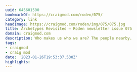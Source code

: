 ```yaml
---
uuid: 645601500
bookmarkOf: https://craigmod.com/roden/075/
category: link
headImage: https://craigmod.com/roden/img/075/075.jpg
title: Archetypes Revisited — Roden newsletter issue 075
domain: craigmod.com
description: Who makes us who we are? The people nearby.
tags:
- craigmod
- craig mod
date: '2023-01-26T19:53:37.530Z'
highlights:
---
```



